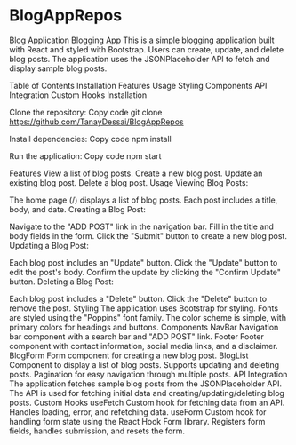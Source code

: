 # BlogAppRepos
Blog Application
Blogging App
This is a simple blogging application built with React and styled with Bootstrap. Users can create, update, and delete blog posts. The application uses the JSONPlaceholder API to fetch and display sample blog posts.

Table of Contents
Installation
Features
Usage
Styling
Components
API Integration
Custom Hooks
Installation


Clone the repository:
Copy code
git clone https://github.com/TanayDessai/BlogAppRepos

Install dependencies:
Copy code
npm install

Run the application:
Copy code
npm start

Features
View a list of blog posts.
Create a new blog post.
Update an existing blog post.
Delete a blog post.
Usage
Viewing Blog Posts:

The home page (/) displays a list of blog posts.
Each post includes a title, body, and date.
Creating a Blog Post:

Navigate to the "ADD POST" link in the navigation bar.
Fill in the title and body fields in the form.
Click the "Submit" button to create a new blog post.
Updating a Blog Post:

Each blog post includes an "Update" button.
Click the "Update" button to edit the post's body.
Confirm the update by clicking the "Confirm Update" button.
Deleting a Blog Post:

Each blog post includes a "Delete" button.
Click the "Delete" button to remove the post.
Styling
The application uses Bootstrap for styling.
Fonts are styled using the "Poppins" font family.
The color scheme is simple, with primary colors for headings and buttons.
Components
NavBar
Navigation bar component with a search bar and "ADD POST" link.
Footer
Footer component with contact information, social media links, and a disclaimer.
BlogForm
Form component for creating a new blog post.
BlogList
Component to display a list of blog posts.
Supports updating and deleting posts.
Pagination for easy navigation through multiple posts.
API Integration
The application fetches sample blog posts from the JSONPlaceholder API.
The API is used for fetching initial data and creating/updating/deleting blog posts.
Custom Hooks
useFetch
Custom hook for fetching data from an API.
Handles loading, error, and refetching data.
useForm
Custom hook for handling form state using the React Hook Form library.
Registers form fields, handles submission, and resets the form.